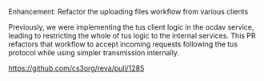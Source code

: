 Enhancement: Refactor the uploading files workflow from various clients

Previously, we were implementing the tus client logic in the ocdav service,
leading to restricting the whole of tus logic to the internal services. This PR
refactors that workflow to accept incoming requests following the tus protocol
while using simpler transmission internally.

https://github.com/cs3org/reva/pull/1285
